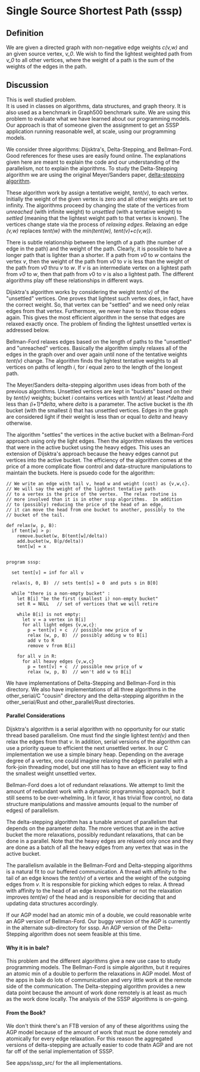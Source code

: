 # Single Source Shortest Path  (sssp)

## Definition
We are given a directed graph with non-negative edge weights *c(v,w)*
and an given source vertex, *v_0*.
We wish to find the lightest weighted path from *v_0* to all other vertices,
where the weight of a path is the sum of the weights of the edges in the path.

## Discussion
This is well studied problem.  
It is used in classes on algorithms, data structures, and graph theory.
It is also used as a benchmark in Graph500 benchmark suite.
We are using this problem to evaluate what we have learned
about our programming models.
Our approach is that of someone given the assignment
to get an SSSP application running reasonable well,
at scale, using our programming models.

We consider three algorithms: Dijsktra's, Delta-Stepping, and Bellman-Ford.
Good references for these uses are easily found online.
The explanations given here are meant to explain the code and
our understanding of the parallelism, not to explain the algorithms.
To study the Delta-Stepping algorithm we are using the original Meyer/Sanders paper,
[delta-stepping algorithm](https://www.sciencedirect.com/science/article/pii/S0196677403000762).

These algorithm work by assign a tentative weight, *tent(v)*, to each vertex. 
Initially the weight of the given vertex is zero and all other weights are set to infinity.
The algorithms proceed by changing the state of the vertices
 from *unreached* (with infinite weight)
 to *unsettled* (with a tentative weight)
 to *settled* (meaning that the lightest weight path to that vertex is known).
The vertices change state via the process of *relaxing edges*.  Relaxing an edge *(v,w)*
 replaces *tent(w)* with the *min(tent(w), tent(v)+c(v,w))*.

There is subtle relationship between the length of a path
(the number of edge in the path) and the weight of the path.
Clearly, it is possible to have a longer path that is lighter than a shorter.
If a path from *v0* to *w* contains the vertex *v*, then the weight of the path
from *v0* to *v* is less than the weight of the path from *v0* thru *v* to *w*.
If *v* is an intermediate vertex on a lightest path from *v0* to *w*,
then that path from $v0$ to $v$ is also a lightest path.
The different algorithms play off these relationships in different ways.

Dijsktra's algorithm works by considering the weight *tent(v)* of the "unsettled" vertices.
One proves that lightest such vertex does, in fact, have the correct weight.
So, that vertex can be "settled" and we need only relax edges from that vertex.
Furthermore, we never have to relax those edges again.
This gives the most efficient algorithm in the sense that edges are relaxed exactly once.
The problem of finding the lightest unsettled vertex is addressed below.

Bellman-Ford relaxes edges based on the length of paths 
to the "unsettled" and "unreached" vertices.
Basically the algorithm simply relaxes all of the edges in the graph over and over again 
until none of the tentative weights *tent(v)* change. 
The algorithm finds the lightest tentative weights to all vertices on paths of length *i*,
for *i* equal zero to the length of the longest path.

The Meyer/Sanders delta-stepping algorithm uses ideas from both of the previous algorithms.
Unsettled vertices are kept in "buckets" based on their by *tent(v)* weights; bucket *i*
contains vertices with *tent(v)* at least _i\*delta_ and less than _(i+1)\*delta_, 
where *delta* is a parameter.  The active bucket is the *i*th bucket (with the smallest *i*)
that has unsettled vertices.  Edges in the graph are considered light if their weight 
is less than or equal to *delta* and heavy otherwise.

The algorithm "settles" the vertices in the active bucket with a Bellman-Ford approach
using only the light edges. Then the algorithm relaxes the vertices that were in the active
bucket using the heavy edges. This uses an extension of Dijsktra's approach because the 
heavy edges cannot put vertices into the active bucket.  The efficiency of the algorithm
comes at the price of a more complicate flow control and data-structure manipulations
to maintain the buckets.  Here is psuedo code for the algorithm:
```
// We write an edge with tail v, head w and weight (cost) as {v,w,c}.
// We will say the weight of the lightest tentative path 
// to a vertex is the price of the vertex.  The relax routine is 
// more involved than it is in other sssp algorithms.  In addition 
// to (possibly) reducing the price of the head of an edge,
// it can move the head from one bucket to another, possibly to the 
// bucket of the tail.

def relax(w, p, B):
  if tent[w] > p:
    remove.bucket(w, B(tent[w]/delta))
    add.bucket(w, B(p/delta))
    tent[w] = x


program sssp:

  set tent[v] = inf for all v

  relax(s, 0, B)  // sets tent[s] = 0  and puts s in B[0]

  while "there is a non-empty bucket" :
    let B[i] "be the first (smallest i) non-empty bucket"
    set R = NULL   // set of vertices that we will retire

    while B[i] is not empty:
      let v = a vertex in B[i]
      for all light edges {v,w,c}:
        p = tent[v] + c  // possible new price of w
        relax (w, p, B)  // possibly adding w to B[i]
        add v to R
        remove v from B[i]
    
    for all v in R:
      for all heavy edges {v,w,c}
        p = tent[v] + c  // possible new price of w
        relax (w, p, B)  // won't add w to B[i]
```        

We have implementations of Delta-Stepping and Bellman-Ford in this directory.
We also have implementations of all three algorithms in the other_serial/C "cousin" 
directory and the delta-stepping algorithm in the other_serial/Rust and other_parallel/Rust directories.

#### Parallel Considerations
Dijsktra's algorithm is a serial algorithm 
with no opportunity for our static thread based parallelism. 
One must find *the* single lightest *tent(v)* and then relax the edges from that *v*.
In addition, serial versions of the algorithm can use a priority queue to efficient
the next unsettled vertex. In our C implementation we use a simple binary heap.
Depending on the average degree of a vertex, one could imagine relaxing the edges
in parallel with a fork-join threading model, but one still has to have an 
efficient way to find the smallest weight unsettled vertex.

Bellman-Ford does a lot of redundant relaxations. We attempt to limit the amount of 
redundant work with a dynamic programming approach, but it still seems to be over-whelming.
In it favor, it has trivial flow control, no data structure manipulations 
and massive amounts (equal to the number of edges) of parallelism.

The delta-stepping algorithm has a tunable amount of parallelism 
that depends on the parameter *delta*.
The more vertices that are in the active bucket the more relaxations,
possibly redundant relaxations, that can be done in a parallel.
Note that the heavy edges are relaxed only once and they are done as a batch
of all the heavy edges from any vertex that was in the active bucket.

The parallelism available in the Bellman-Ford and Delta-stepping algorithms
is a natural fit to our buffered communication.
A thread with affinity to the tail of an edge knows the *tent(v)* 
of a vertex and the weight of the outgoing edges from *v*. It is responsible
for picking which edges to relax.  A thread with affinity to the head
of an edge knows whether or not the relaxation improves *tent(w)* of the head
and is responsible for deciding that and updating data structures accordingly.

If our AGP model had an atomic min of a double, we could reasonable write
an AGP version of Bellman-Ford.  Our buggy version of the AGP is currently 
in the alternate sub-directory for sssp. An AGP version of the Delta-Stepping
algorithm does not seem feasible at this time.

#### Why it is in bale?
This problem and the different algorithms give a new use case to study programming models.
The Bellman-Ford is simple algorithm, but it requires an atomic min of a double to 
perform the relaxations in AGP model.
Most of the apps in bale do lots of communication and very little work at the remote
side of the communication.
The Delta-stepping algorithm provides a new data point 
because the amount of work done remotely is at least as much as the work done locally.
The analysis of the SSSP algorithms is on-going.

#### From the Book?

We don't think there's an FTB version of any of these algorithms using
the AGP model because of the amount of work that must be done
remotely and atomically for every edge relaxation. For this reason the aggregated versions
of delta-stepping are actually easier to code thatn AGP and are not far off of the serial implementation of SSSP.

See apps/sssp_src/ for the all implementations.

